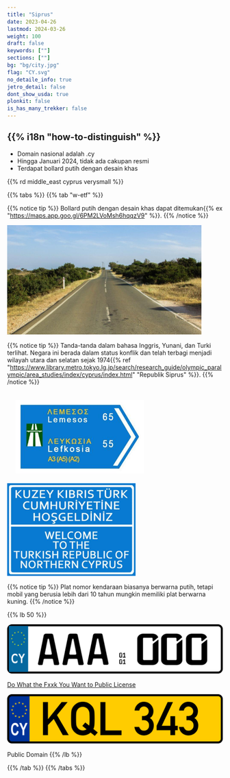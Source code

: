 ```yaml
---
title: "Siprus"
date: 2023-04-26
lastmod: 2024-03-26
weight: 100
draft: false
keywords: [""]
sections: [""]
bg: "bg/city.jpg"
flag: "CY.svg"
no_detaile_info: true
jetro_detail: false
dont_show_usda: true
plonkit: false
is_has_many_trekker: false
---
```


<div class="main-desciption country-description">
    <h2 class="section-title">{{% i18n "how-to-distinguish" %}}</h2>
    <ul class="rule-list">
        <li>Domain nasional adalah <span class="quiz">.cy</span></li>
        <li>Hingga Januari 2024, tidak ada cakupan resmi</li>
        <li>Terdapat bollard putih dengan desain khas</li>
    </ul>
    {{% rd middle_east cyprus verysmall %}}
</div>

{{% tabs %}}
{{% tab "w-etf" %}}

{{% notice tip %}}
Bollard putih dengan desain khas dapat ditemukan{{% ex "https://maps.app.goo.gl/6PM2LVoMsh6hqqzV9" %}}.
{{% /notice %}}

<div class="googlemap-if">
<img src="./cyprus_cavo_greko_national_18.jpg" width="90%">
</div>

{{% notice tip %}}
Tanda-tanda dalam bahasa Inggris, Yunani, dan Turki terlihat. Negara ini berada dalam status konflik dan telah terbagi menjadi wilayah utara dan selatan sejak 1974{{% ref "https://www.library.metro.tokyo.lg.jp/search/research_guide/olympic_paralympic/area_studies/index/cyprus/index.html" "Republik Siprus" %}}.
{{% /notice %}}

<div class="googlemap-if">
<img src="./bilingual_motorway_direction_sign.jpg" width="300px" style="margin:20px">
<img src="./turkish_republic_northern_cyprus_0.jpg" width="300px">
</div>

{{% notice tip %}}
Plat nomor kendaraan biasanya berwarna putih, tetapi mobil yang berusia lebih dari 10 tahun mungkin memiliki plat berwarna kuning.
{{% /notice %}}

{{% lb 50 %}}

![](Cyprus_license_plate_2013_sample.svg)

[Do What the Fxxk You Want to Public License](http://www.wtfpl.net/about/)

![](Cyprus_license_plate_KQL-343.svg)

Public Domain
{{% /lb %}}

{{% /tab %}}
{{% /tabs %}}

